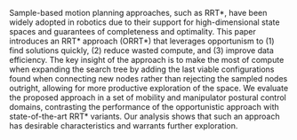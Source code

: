 Sample-based motion planning approaches, such as RRT*, have been widely adopted in robotics due to their support for high-dimensional state spaces and guarantees of completeness and optimality. This paper introduces an RRT* approach (ORRT*) that leverages opportunism to (1) find solutions quickly, (2) reduce wasted compute, and (3) improve data efficiency. The key insight of the approach is to make the most of compute when expanding the search tree by adding the last viable configurations found when connecting new nodes rather than rejecting the sampled nodes outright, allowing for more productive exploration of the space. We evaluate the proposed approach in a set of mobility and manipulator postural control domains, contrasting the performance of the opportunistic approach with state-of-the-art RRT* variants. Our analysis shows that such an approach has desirable characteristics and warrants further exploration.
